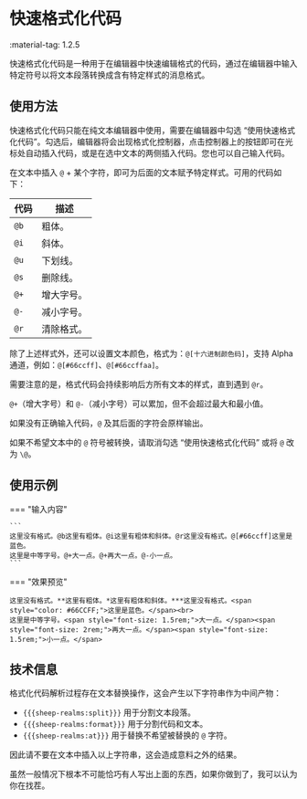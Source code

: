 # 快速格式化代码

<span class="feature-tag" title="最早可用版本" markdown>
    <span class="icon">:material-tag:</span>
    <span class="text">1.2.5</span>
</span>

快速格式化代码是一种用于在编辑器中快速编辑格式的代码，通过在编辑器中输入特定符号以将文本段落转换成含有特定样式的消息格式。

## 使用方法

快速格式化代码只能在纯文本编辑器中使用，需要在编辑器中勾选 “使用快速格式化代码”。勾选后，编辑器将会出现格式化控制器，点击控制器上的按钮即可在光标处自动插入代码，或是在选中文本的两侧插入代码。您也可以自己输入代码。

在文本中插入 `@` + 某个字符，即可为后面的文本赋予特定样式。可用的代码如下：

| 代码 | 描述 |
| - | - |
| `@b` | 粗体。 |
| `@i` | 斜体。 |
| `@u` | 下划线。 |
| `@s` | 删除线。 |
| `@+` | 增大字号。 |
| `@-` | 减小字号。 |
| `@r` | 清除格式。 |

除了上述样式外，还可以设置文本颜色，格式为：`@[十六进制颜色码]`，支持 Alpha 通道，例如：`@[#66ccff]`、`@[#66ccffaa]`。

需要注意的是，格式代码会持续影响后方所有文本的样式，直到遇到 `@r`。

`@+`（增大字号）和 `@-`（减小字号）可以累加，但不会超过最大和最小值。

如果没有正确输入代码，`@` 及其后面的字符会原样输出。

如果不希望文本中的 `@` 符号被转换，请取消勾选 “使用快速格式化代码” 或将 `@` 改为 `\@`。

## 使用示例

=== "输入内容"

    ```
    这里没有格式。@b这里有粗体。@i这里有粗体和斜体。@r这里没有格式。@[#66ccff]这里是蓝色。
    这里是中等字号。@+大一点。@+再大一点。@-小一点。
    ```

=== "效果预览"

    这里没有格式。**这里有粗体。*这里有粗体和斜体。***这里没有格式。<span style="color: #66CCFF;">这里是蓝色。</span><br>
    这里是中等字号。<span style="font-size: 1.5rem;">大一点。</span><span style="font-size: 2rem;">再大一点。</span><span style="font-size: 1.5rem;">小一点。</span>


## 技术信息

格式化代码解析过程存在文本替换操作，这会产生以下字符串作为中间产物：

- `{{{sheep-realms:split}}}` 用于分割文本段落。
- `{{{sheep-realms:format}}}` 用于分割代码和文本。
- `{{{sheep-realms:at}}}` 用于替换不希望被替换的 `@` 字符。

因此请不要在文本中插入以上字符串，这会造成意料之外的结果。

<p style="color: var(--md-default-fg-color--light);">虽然一般情况下根本不可能恰巧有人写出上面的东西，如果你做到了，我可以认为你在找茬。</p>